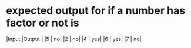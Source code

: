 # expected output for if a number has factor or not is

|Input |Output |
|5 | no|
|2 | no|
|4 | yes|
|6 | yes|
|7 | no|

